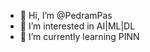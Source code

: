 - 👋 Hi, I’m @PedramPas
- 👀 I’m interested in AI|ML|DL
- 🌱 I’m currently learning PINN

<!---
PedramPas/PedramPas is a ✨ special ✨ repository because its `README.md` (this file) appears on your GitHub profile.
You can click the Preview link to take a look at your changes.
--->
